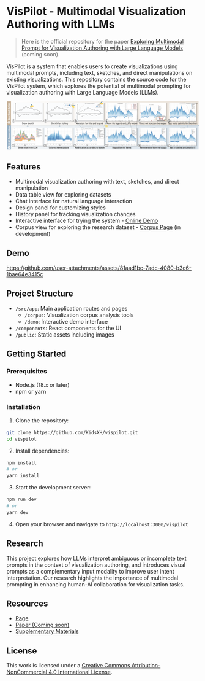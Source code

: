 # VisPilot - Multimodal Visualization Authoring with LLMs

> Here is the official repository for the paper [Exploring Multimodal Prompt for Visualization Authoring with Large Language Models]() (coming soon).

VisPilot is a system that enables users to create visualizations using multimodal prompts, including text, sketches, and direct manipulations on existing visualizations. This repository contains the source code for the VisPilot system, which explores the potential of multimodal prompting for visualization authoring with Large Language Models (LLMs).

![](/public/teaser.png)

## Features

- Multimodal visualization authoring with text, sketches, and direct manipulation
- Data table view for exploring datasets
- Chat interface for natural language interaction
- Design panel for customizing styles
- History panel for tracking visualization changes
- Interactive interface for trying the system - [Online Demo](https://wenzhen.site/vispilot/)
- Corpus view for exploring the research dataset - [Corpus Page](https://wenzhen.site/vispilot/)  (in development)

## Demo

https://github.com/user-attachments/assets/81aad1bc-7adc-4080-b3c6-1bae64e3415c


## Project Structure

- `/src/app`: Main application routes and pages
    - `/corpus`: Visualization corpus analysis tools
    - `/demo`: Interactive demo interface
- `/components`: React components for the UI
- `/public`: Static assets including images

## Getting Started

### Prerequisites

- Node.js (18.x or later)
- npm or yarn

### Installation

1. Clone the repository:
```bash
git clone https://github.com/KidsXH/vispilot.git
cd vispilot
```

2. Install dependencies:
```bash
npm install
# or
yarn install
```

3. Start the development server:
```bash
npm run dev
# or
yarn dev
```

4. Open your browser and navigate to `http://localhost:3000/vispilot`

## Research

This project explores how LLMs interpret ambiguous or incomplete text prompts in the context of visualization authoring, and introduces visual prompts as a complementary input modality to improve user intent interpretation. Our research highlights the importance of multimodal prompting in enhancing human-AI collaboration for visualization tasks.

## Resources

- [Page](https://wenzhen.site/vispilot)
- [Paper (Coming soon)](undefined)
- [Supplementary Materials](https://osf.io/2qrak)

## License

This work is licensed under a [Creative Commons Attribution-NonCommercial 4.0 International License](https://creativecommons.org/licenses/by-nc/4.0/).
